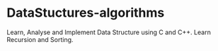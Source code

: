 # DataStuctures-algorithms
Learn, Analyse and Implement Data Structure using C and C++. Learn Recursion and Sorting.
